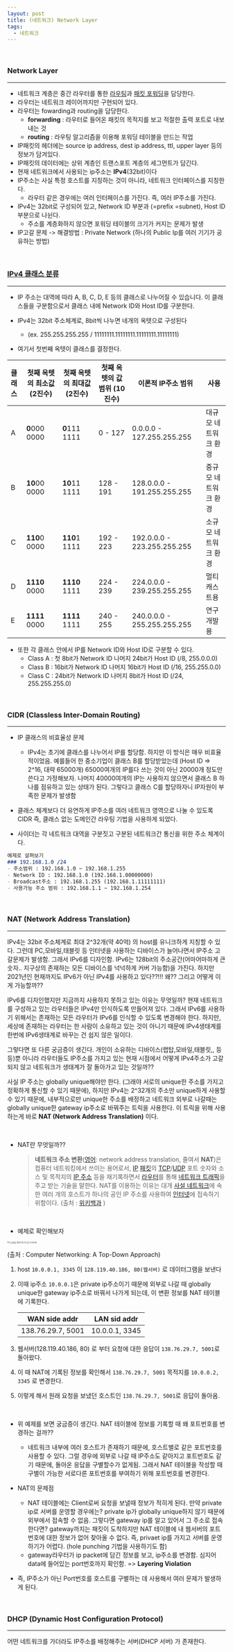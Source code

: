 ```yaml
---
layout: post
title: (네트워크) Network Layer
tags:
  - 네트워크
---
```


<br>

### Network Layer

***

- 네트워크 계층은 중간 라우터를 통한 [라우팅](https://ko.wikipedia.org/wiki/라우팅)과 [패킷 포워딩](https://ko.wikipedia.org/w/index.php?title=패킷_포워딩&action=edit&redlink=1)을 담당한다.
- 라우터는 네트워크 레이어까지만 구현되어 있다.
- 라우터는 fowarding과 routing을 담당한다.
  - <b>forwarding</b> : 라우터로 들어온 패킷의 목적지를 보고 적절한 출력 포트로 내보내는 것
  - <b>routing</b> : 라우팅 알고리즘을 이용해 포워딩 테이블을 만드는 작업
- IP패킷의 헤더에는 source ip address, dest ip address, ttl, upper layer 등의 정보가 담겨있다.
- IP패킷의 데이터에는 상위 계층인 트랜스포트 계층의 세그먼트가 담긴다. 
- 현재 네트워크에서 사용되는 ip주소는 <b>IPv4</b>(32bit)이다
- IP주소는 사실 특정 호스트를 지칭하는 것이 아니라, 네트워크 인터페이스를 지칭한다.
  - 라우터 같은 경우에는 여러 인터페이스를 가진다. 즉, 여러 IP주소를 가진다.
- IPv4는 32bit로 구성되어 있고, Network ID 부분과 (=prefix =subnet), Host ID 부분으로 나뉜다.
  - 주소를 계층화하지 않으면 포워딩 테이블의 크기가 커지는 문제가 발생
- IP고갈 문제 -> 해결방법 : Private Network (하나의 Public Ip를 여러 기기가 공유하는 방법)

<br>

### [IPv4 클래스 분류](https://www.youtube.com/watch?v=0dFNpNgiTAA)

***

- IP 주소는 대역에 따라 A, B, C, D, E 등의 클래스로 나누어질 수 있습니다. 이 클래스들을 구분함으로서 클래스 내에 Network ID와 Host ID를 구분한다. 

- IPv4는 32bit 주소체계로, 8bit씩 나누면 네개의 옥텟으로 구성된다
  -  (ex. 255.255.255.255 / 11111111.11111111.11111111.11111111)
- 여기서 첫번째 옥텟이 클래스를 결정한다. 

| 클래스 | 첫째 옥텟의 최소값 (2진수) | 첫째 옥텟의 최대값 (2진수) | 첫째 옥텟의 값 범위 (10진수) | 이론적 IP주소 범위          | 사용                 |
| :----- | -------------------------- | -------------------------- | ---------------------------- | --------------------------- | -------------------- |
| A      | **0**000 0000              | **0**111 1111              | 0 - 127                      | 0.0.0.0 - 127.255.255.255   | 대규모 네트워크 환경 |
| B      | **10**00 0000              | **10**11 1111              | 128 - 191                    | 128.0.0.0 - 191.255.255.255 | 중규모 네트워크 환경 |
| C      | **110**0 0000              | **110**1 1111              | 192 - 223                    | 192.0.0.0 - 223.255.255.255 | 소규모 네트워크 환경 |
| D      | **1110** 0000              | **1110** 1111              | 224 - 239                    | 224.0.0.0 - 239.255.255.255 | 멀티캐스트용         |
| E      | **1111** 0000              | **1111** 1111              | 240 - 255                    | 240.0.0.0 - 255.255.255.255 | 연구개발용           |

- 또한 각 클래스 안에서 IP를 Network ID와 Host ID로 구분할 수 있다.
  - Class A : 첫 8bit가 Network ID 나머지 24bit가 Host ID (/8, 255.0.0.0)
  - Class B : 16bit가 Network ID 나머지 16bit가 Host ID (/16, 255.255.0.0)
  - Class C : 24bit가 Network ID 나머지 8bit가 Host ID (/24, 255.255.255.0)

<br>

### CIDR (Classless Inter-Domain Routing)

***

- IP 클래스의 비효율성 문제
  - IPv4는 초기에 클래스를 나누어서 IP를 할당함. 하지만 이 방식은 매우 비효율적이었음. 예를들어 한 중소기업이 클래스 B를 할당받았는데 (Host ID => 2^16, 대략 65000개) 65000여개의 IP를다 쓰는 것이 아닌 20000개 정도만 쓴다고 가정해보자. 나머지 40000여개의 IP는 사용하지 않으면서 클래스 B 하나를 점유하고 있는 상태가 된다. 그렇다고 클래스 C를 할당하자니 IP자원이 부족한 문제가 발생함

- 클래스 체계보다 더 유연하게 IP주소를 여러 네트워크 영역으로 나눌 수 있도록 CIDR 즉, 클래스 없는 도메인간 라우팅 기법을 사용하게 되었다.
- 사이더는 각 네트워크 대역을 구분짓고 구분된 네트워크간 통신을 위한 주소 체계이다. 

```markdown
예제로 살펴보기
### 192.168.1.0 /24
- 주소범위 : 192.168.1.0 ~ 192.168.1.255
- Network ID : 192.168.1.0 (192.168.1.00000000)
- Broadcast주소 : 192.168.1.255 (192.168.1.11111111)
- 사용가능 주소 범위 : 192.168.1.1 ~ 192.168.1.254
```

<br>

### NAT (Network Address Translation)

***

IPv4는 32bit 주소체계로 최대 2^32개(약 40억) 의 host를 유니크하게 지칭할 수 있다. 그런데 PC,모바일,태블릿 등 인터넷을 사용하는 디바이스가 늘어나면서 IP주소 고갈문제가 발생함. 그래서 IPv6를 디자인함. IPv6는 128bit의 주소공간(어마어마하게 큰 숫자.. 지구상의 존재하는 모든 디바이스를 넉넉하게 커버 가능함)을 가진다. 하지만 2021년인 현재까지도 IPv6가 아닌 IPv4를 사용하고 있다??!!! 왜?? 그리고 어떻게 이게 가능할까??

IPv6를 디자인했지만 지금까지 사용하지 못하고 있는 이유는 무엇일까? 현재 네트워크를 구성하고 있는 라우터들은 IPv4만 인식하도록 만들어져 있다. 그래서 IPv6를 사용하기 위해서는 존재하는 모든 라우터가 IPv6를 인식할 수 있도록 변경해야 한다. 하지만, 세상에 존재하는 라우터는 한 사람이 소유하고 있는 것이 아니기 때문에 IPv4생태계를 한번에 IPv6생태계로 바꾸는 건 쉽지 않은 일이다.   

그렇다면 또 다른 궁금증이 생긴다. 개인이 소유하는 디바이스(랩탑,모바일,태블릿,, 등등)뿐 아니라 라우터들도 IP주소를 가지고 있는 현재 시점에서 어떻게 IPv4주소가 고갈되지 않고 네트워크가 생태계가 잘 돌아가고 있는 것일까??

사실 IP 주소는 globally unique해야만 한다. (그래야 서로의 unique한 주소를 가지고 정확하게 통신할 수 있기 때문에), 하지만  IPv4는 2^32개의 주소만 unique하게 사용할 수 있기 때문에, 내부적으로만 unique한 주소를 배정하고 네트워크 외부로 나갈때는 globally unique한 gateway ip주소로 바꿔주는 트릭을 사용한다. 이 트릭을 위해 사용하는게 바로 **NAT (Network Address Translation)** 이다.

<br>

- NAT란 무엇일까??

  > **네트워크 주소 변환**([영어](https://ko.wikipedia.org/wiki/영어): network address translation, 줄여서 **NAT**)은 컴퓨터 네트워킹에서 쓰이는 용어로서, [IP](https://ko.wikipedia.org/wiki/IP) [패킷](https://ko.wikipedia.org/wiki/패킷)의 [TCP](https://ko.wikipedia.org/wiki/전송_제어_프로토콜)/[UDP](https://ko.wikipedia.org/wiki/사용자_데이터그램_프로토콜) 포트 숫자와 소스 및 목적지의 [IP 주소](https://ko.wikipedia.org/wiki/IP_주소) 등을 재기록하면서 [라우터](https://ko.wikipedia.org/wiki/라우터)를 통해 [네트워크 트래픽](https://ko.wikipedia.org/w/index.php?title=네트워크_트래픽&action=edit&redlink=1)을 주고 받는 기술을 말한다. NAT를 이용하는 이유는 대개 [사설 네트워크](https://ko.wikipedia.org/wiki/사설_네트워크)에 속한 여러 개의 호스트가 하나의 공인 IP 주소를 사용하여 [인터넷](https://ko.wikipedia.org/wiki/인터넷)에 접속하기 위함이다.  (출처 : [위키백과](https://ko.wikipedia.org/wiki/%EB%84%A4%ED%8A%B8%EC%9B%8C%ED%81%AC_%EC%A3%BC%EC%86%8C_%EB%B3%80%ED%99%98) )

<br>

- 예제로 확인해보자

<img src="/Users/dahyejung/Desktop/스크린샷 2021-10-11 오후 4.24.40.png" alt="스크린샷 2021-10-11 오후 4.24.40" style="zoom: 30%;" />

(출처 : Computer Networking: A Top-Down Approach)

 

1. host `10.0.0.1, 3345` 이 `128.119.40.186, 80(웹서버)` 로 데이터그램을 보낸다 

2. 이때 ip주소 `10.0.0.1`은 private ip주소이기 때문에 외부로 나갈 때 globally unique한 gateway ip주소로 바꿔서 나가게 되는데, 이 변환 정보를 NAT 테이블에 기록한다. 

   | WAN side addr     | LAN sid addr   |
   | ----------------- | -------------- |
   | 138.76.29.7, 5001 | 10.0.0.1, 3345 |

3. 웹서버(128.119.40.186, 80) 로 부터 요청에 대한 응답이 `138.76.29.7, 5001`로 돌아왔다.

4. 이 때 NAT에 기록된 정보를 확인해서 `138.76.29.7, 5001` 목적지를 `10.0.0.2, 3345` 로 변경한다.

5. 이렇게 해서 원래 요청을 보냈던 호스트인 `138.76.29.7, 5001`로 응답이 돌아옴.

<br>

- 위 예제를 보면 궁금증이 생긴다. NAT 테이블에 정보를 기록할 때 왜 포트번호를 변경하는 걸까??
  - 네트워크 내부에 여러 호스트가 존재하기 때문에, 호스트별로 같은 포트번호를 사용할 수 있다. 그럴 경우에 외부로 나갈 때 IP주소도 같아지고 포트번호도 같기 때문에, 돌아온 응답을 구별할수가 없게됨. 그래서 NAT 테이블을 작성할 때 구별이 가능한 서로다른 포트번호를 부여하기 위해 포트번호를 변경한다. 
- NAT의 문제점
  - NAT 테이블에는 Client로써 요청을 보낼때 정보가 적히게 된다. 만약 private ip로 서버를 운영할 경우에는? private ip가 globally unique하지 않기 때문에 외부에서 접속할 수 없음. 그렇다면 gateway ip를 알고 있어서 그 주소로 접속한다면? gateway까지는 패킷이 도착하지만 NAT 테이블에 내 웹서버의 포트번호에 대한 정보가 없어 찾아올 수 없다. 즉, privaet ip를 가지고 서버를 운영하기가 어렵다. (hole punching 기법을 사용하기도 함)
  - gateway라우터가 ip packet에 담긴 정보를 보고, ip주소를 변경함. 심지어 data에 들어있는 port번호까지 확인함. => **Layering Violation**

- 즉, IP주소가 아닌 Port번호를 호스트를 구별하는 데 사용해서 여러 문제가 발생하게 된다. 

<br>

### DHCP (Dynamic Host Configuration Protocol)

***

어떤 네트워크를 가더라도 IP주소를 배정해주는 서버(DHCP 서버) 가 존재한다. 

